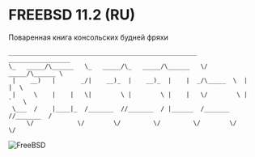 # FREEBSD 11.2 (RU)
Поваренная книга консольских будней фряхи
```
____________________________________________________  _________________   
\_   _____/\______   \_   _____/\_   _____/\______   \/   _____/\______ \  
 |    __)   |       _/|    __)_  |    __)_  |    |  _/\_____  \  |    |  \ 
 |     \    |    |   \|        \ |        \ |    |   \/        \ |    `   \
 \___  /    |____|_  /_______  //_______  / |______  /_______  //_______  /
     \/            \/        \/         \/         \/        \/         \/ 
```
![FreeBSD](https://i.imgur.com/rkCK1hO.jpg)

